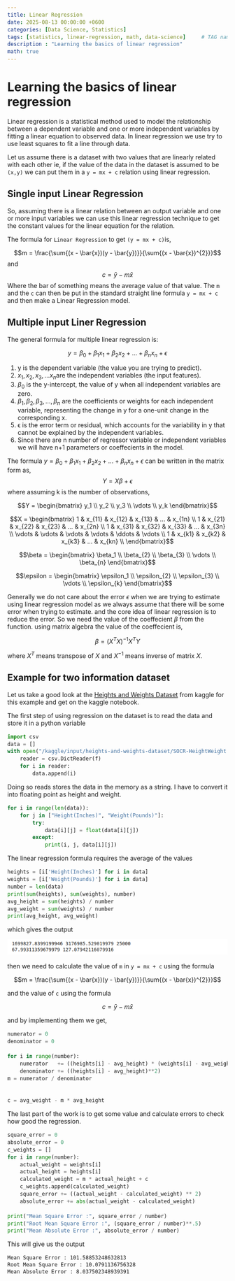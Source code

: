 ```yaml
---
title: Linear Regression
date: 2025-08-13 00:00:00 +0600
categories: [Data Science, Statistics]
tags: [statistics, linear-regression, math, data-science]     # TAG names should always be lowercase
description : "Learning the basics of linear regression"
math: true
---
```

# Learning the basics of linear regression
Linear regression is a statistical method used to model the relationship between a dependent variable and one or more independent variables by fitting a linear equation to observed data. In linear regression we use try to use least squares to fit a line through data. 

Let us assume there is a dataset with two values that are linearly related with each other ie, if the value of the data in the dataset is assumed to be `(x,y)` we can put them in a `y = mx + c` relation using linear regression.
## Single input Linear Regression
So, assuming there is a linear relation between an output variable and one or more input variables we can use this linear regression technique to get the constant values for the linear equation for the relation.

The formula for `Linear Regression` to get `(y = mx + c)`is,

$$m = \frac{\sum{(x - \bar{x})(y - \bar{y})}}{\sum{(x - \bar{x})^{2}}}$$
and
$$c = \bar{y} - m\bar{x}$$
Where the bar of something means the average value of that value. The `m` and the `c` can then be put in the standard straight line formula `y = mx + c` and then make a Linear Regression model.
## Multiple input Liner Regression
The general formula for multiple linear regression is:

$$y = \beta_0 + \beta_1x_1 + \beta_2x_2 + ... + \beta_nx_n + \epsilon$$

1. y is the dependent variable (the value you are trying to predict).
2. $x_1, x_2, x_3, ... x_n$ ​are the independent variables (the input features).
3. $\beta_0$ is the y-intercept, the value of y when all independent variables are zero.
4. $\beta_1, \beta_2, \beta_3, ..., \beta_n$ are the coefficients or weights for each independent variable, representing the change in y for a one-unit change in the corresponding x.
5. ϵ is the error term or residual, which accounts for the variability in y that cannot be explained by the independent variables.
6. Since there are n number of regressor variable or independent variables we will have n+1 parameters or coeffecients in the model.

The formula $y = \beta_0 + \beta_1x_1 + \beta_2x_2 + ... + \beta_nx_n + \epsilon$ can be written in the matrix form as, 
$$Y = X\beta + \epsilon$$
where assuming k is the number of observations, 

$$Y = \begin{bmatrix}
y_1 \\
y_2 \\
y_3 \\
\vdots \\
y_k
\end{bmatrix}$$

$$X = \begin{bmatrix}
1 & x_{11} & x_{12} & x_{13} & ... & x_{1n} \\
1 & x_{21} & x_{22} & x_{23} & ... & x_{2n} \\
1 & x_{31} & x_{32} & x_{33} & ... & x_{3n} \\
\vdots & \vdots & \vdots & \vdots & \ddots & \vdots \\
1 & x_{k1} & x_{k2} & x_{k3} & ... & x_{kn} \\
\end{bmatrix}$$

$$\beta = \begin{bmatrix}
\beta_1 \\ \beta_{2} \\ \beta_{3} \\ \vdots \\ \beta_{n}
\end{bmatrix}$$

$$\epsilon = \begin{bmatrix}
\epsilon_1 \\ \epsilon_{2} \\ \epsilon_{3} \\ \vdots \\ \epsilon_{k}
\end{bmatrix}$$

Generally we do not care about the error $\epsilon$ when we are trying to estimate using linear regression model as we always assume that there will be some error when trying to estimate. and the core idea of linear regression is to reduce the error. So we need the value of the coeffecient $\beta$ from the function. using matrix algebra the value of the coeffecient is,

$$\beta = (X^{T}X)^{-1}X^{T}Y$$

where $X^{T}$ means transpose of $X$ and $X^{-1}$ means inverse of matrix $X$. 

## Example for two information dataset
Let us take a good look at the [Heights and Weights Dataset](https://www.kaggle.com/datasets/burnoutminer/heights-and-weights-dataset/data) from kaggle for this example and get on the kaggle notebook. 

The first step of using regression on the dataset is to read the data and store it in a python variable
```py
import csv
data = []
with open("/kaggle/input/heights-and-weights-dataset/SOCR-HeightWeight.csv", "r", encoding='utf-8') as f:
    reader = csv.DictReader(f)
    for i in reader:
        data.append(i)
```
Doing so reads stores the data in the memory as a string. I have to convert it into floating point as height and weight. 
```py
for i in range(len(data)):
    for j in ["Height(Inches)", "Weight(Pounds)"]:
        try:
            data[i][j] = float(data[i][j])
        except:
            print(i, j, data[i][j])
```
The linear regression formula requires the average of the values
```py
heights = [i['Height(Inches)'] for i in data]
weights = [i['Weight(Pounds)'] for i in data]
number = len(data)
print(sum(heights), sum(weights), number)
avg_height = sum(heights) / number
avg_weight = sum(weights) / number
print(avg_height, avg_weight)
```
which gives the output 

![Value of the output](/assets/images/linear-regression-1.png)

then we need to calculate the value of `m` in `y = mx + c` using the formula

$$m = \frac{\sum{(x - \bar{x})(y - \bar{y})}}{\sum{(x - \bar{x})^{2}}}$$

and the value of `c` using the formula

$$c = \bar{y} - m\bar{x}$$

and by implementing them we get,
```py
numerator = 0
denominator = 0

for i in range(number):
    numerator   += ((heights[i] - avg_height) * (weights[i] - avg_weight))
    denominator += ((heights[i] - avg_height)**2)
m = numerator / denominator


c = avg_weight - m * avg_height
```

The last part of the work is to get some value and calculate errors to check how good the regression.
```py
square_error = 0
absolute_error = 0
c_weights = []
for i in range(number):
    actual_weight = weights[i]
    actual_height = heights[i]
    calculated_weight = m * actual_height + c
    c_weights.append(calculated_weight)
    square_error += ((actual_weight - calculated_weight) ** 2)
    absolute_error += abs(actual_weight - calculated_weight)

print("Mean Square Error :", square_error / number)
print("Root Mean Square Error :", (square_error / number)**.5)
print("Mean Absolute Error :", absolute_error / number)
```

This will give us the output 
```text
Mean Square Error : 101.58853248632813
Root Mean Square Error : 10.0791136756328
Mean Absolute Error : 8.037502348939391
```
